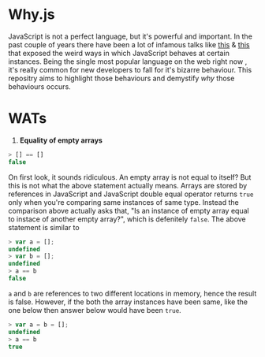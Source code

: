 # Why.js

JavaScript is not a perfect language, but it's powerful and important. In the past couple of years there have been a lot of infamous talks like [this](https://www.destroyallsoftware.com/talks/wat) & [this](https://www.youtube.com/watch?v=et8xNAc2ic8) that exposed the weird ways in which JavaScript behaves at certain instances. Being the single most popular language on the web right now , it's really common for new developers to fall for it's bizarre behaviour. This repositry aims to highlight those behaviours and demystify _why_ those behaviours occurs.  

# WATs

1. **Equality of empty arrays**
```javascript
> [] == []
false
```
On first look, it sounds ridiculous. An empty array is not equal to itself? But this is not what the above statement actually means. Arrays are stored by references in JavaScript and JavaScript double equal operator returns `true` only when you're comparing same instances of same type. Instead the comparison above actually asks that, "Is an instance of empty array equal to instace of another empty array?", which is defenitely `false`. The above statement is similar to

```javascript
> var a = [];
undefined
> var b = [];
undefined
> a == b
false
```
`a` and `b` are references to two different locations in memory, hence the result is false. However, if the both the array instances have been same, like the one below then answer below would have been `true`.

```javascript
> var a = b = [];
undefined
> a == b
true
```
